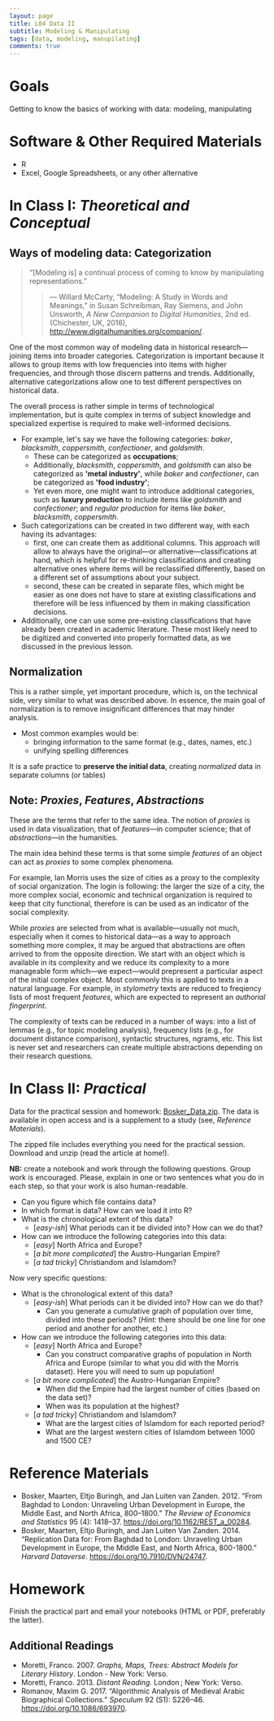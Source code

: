 ```yaml
---
layout: page
title: L04 Data II
subtitle: Modeling & Manipulating
tags: [data, modeling, manupilating] 
comments: true
---
```


# Goals

Getting to know the basics of working with data: modeling, manipulating

# Software & Other Required Materials

- R
- Excel, Google Spreadsheets, or any other alternative

# In Class I: *Theoretical and Conceptual*

## Ways of modeling data: Categorization

> “[Modeling is] a continual process of coming to know by manipulating representations.”
>>— Willard McCarty, “Modeling: A Study in Words and Meanings,” in Susan Schreibman, Ray Siemens, and John Unsworth, *A New Companion to Digital Humanities*, 2nd ed. (Chichester, UK, 2016), <http://www.digitalhumanities.org/companion/>.

One of the most common way of modeling data in historical research—joining items into broader categories. Categorization is important because it allows to group items with low frequencies into items with higher frequencies, and through those discern patterns and trends. Additionally, alternative categorizations allow one to test different perspectives on historical data.

The overall process is rather simple in terms of technological implementation, but is quite complex in terms of subject knowledge and specialized expertise is required to make well-informed decisions.

* For example, let's say we have the following categories: *baker*, *blacksmith*, *coppersmith*, *confectioner*, and *goldsmith*.
	* These can be categorized as **occupations**;
	* Additionally, *blacksmith*, *coppersmith*, and *goldsmith* can also be categorized as **'metal industry'**, while *baker* and *confectioner*, can be categorized as **'food industry'**;
	* Yet even more, one might want to introduce additional categories, such as **luxury production** to include items like *goldsmith* and *confectioner*; and *regular production* for items like *baker*, *blacksmith*, *coppersmith*.
* Such categorizations can be created in two different way, with each having its advantages:
	* first, one can create them as additional columns. This approach will allow to always have the original—or alternative—classifications at hand, which is helpful for re-thinking classifications and creating alternative ones where items will be reclassified differently, based on a  different set of assumptions about your subject.
	* second, these can be created in separate files, which might be easier as one does not have to stare at existing classifications and therefore will be less influenced by them in making classification decisions.
* Additionally, one can use some pre-existing classifications that have already been created in academic literature. These most likely need to be digitized and converted into properly formatted data, as we discussed in the previous lesson.

## Normalization

This is a rather simple, yet important procedure, which is, on the technical side, very similar to what was described above. In essence, the main goal of normalization is to remove insignificant differences that may hinder analysis.

* Most common examples would be:
	* bringing information to the same format (e.g., dates, names, etc.)
	* unifying spelling differences

It is a safe practice to **preserve the initial data**, creating *normalized* data in separate columns (or tables)

## Note: *Proxies*, *Features*, *Abstractions*

These are the terms that refer to the same idea. The notion of *proxies* is used in data visualization, that of *features*—in computer science; that of *abstractions*—in the humanities.

The main idea behind these terms is that some simple *features* of an object can act as *proxies* to some complex phenomena.

For example, Ian Morris uses the size of cities as a proxy to the complexity of social organization. The login is following: the larger the size of a city, the more complex social, economic and technical organization is required to keep that city functional, therefore is can be used as an indicator of the social complexity.

While *proxies* are selected from what is available—usually not much, especially when it comes to historical data—as a way to approach something more complex, it may be argued that abstractions are often arrived to from the opposite direction. We start with an object which is available in its complexity and we reduce its complexity to a more manageable form which—we expect—would prepresent a particular aspect of the initial complex object. Most commonly this is applied to texts in a natural language. For example, in *stylometry* texts are reduced to freqiency lists of most frequent *features*, which are expected to represent an *authorial fingerprint*.

The complexity of texts can be reduced in a number of ways: into a list of lemmas (e.g., for topic modeling analysis), frequency lists (e.g., for document distance comparison), syntactic structures, ngrams, etc. This list is never set and researchers can create multiple abstractions depending on their research questions.


# In Class II: *Practical*

Data for the practical session and homework: [Bosker_Data.zip](../files/04/Bosker_Data.zip). The data is available in open access and is a supplement to a study (see, *Reference Materials*).

The zipped file includes everything you need for the practical session. Download and unzip (read the article at home!).

**NB:** create a notebook and work through the following questions. Group work is encouraged. Please, explain in one or two sentences what you do in each step, so that your work is also human-readable.

* Can you figure which file contains data?
* In which format is data? How can we load it into R?
* What is the chronological extent of this data?
	* [*easy-ish*] What periods can it be divided into? How can we do that?
* How can we introduce the following categories into this data:
	* [*easy*] North Africa and Europe?
	* [*a bit more complicated*] the Austro-Hungarian Empire?
	* [*a tad tricky*] Christiandom and Islamdom?

Now very specific questions:

* What is the chronological extent of this data?
	* [*easy-ish*] What periods can it be divided into? How can we do that?
		* Can you generate a cumulative graph of population over time, divided into these periods? (*Hint:* there should be one line for one period and another for another, etc.)
* How can we introduce the following categories into this data:
	* [*easy*] North Africa and Europe?
		* Can you construct comparative graphs of population in North Africa and Europe (similar to what you did with the Morris dataset). Here you will need to sum up population!
	* [*a bit more complicated*] the Austro-Hungarian Empire?
		* When did the Empire had the largest number of cities (based on the data set)?
		* When was its population at the highest?
	* [*a tad tricky*] Christiandom and Islamdom?
		* What are the largest cities of Islamdom for each reported period?
		* What are the largest western cities of Islamdom between 1000 and 1500 CE?

# Reference Materials

* Bosker, Maarten, Eltjo Buringh, and Jan Luiten van Zanden. 2012. “From Baghdad to London: Unraveling Urban Development in Europe, the Middle East, and North Africa, 800–1800.” *The Review of Economics and Statistics* 95 (4): 1418–37. <https://doi.org/10.1162/REST_a_00284>.
* Bosker, Maarten, Eltjo Buringh, and Jan Luiten Van Zanden. 2014. “Replication Data for: From Baghdad to London: Unraveling Urban Development in Europe, the Middle East, and North Africa, 800-1800.” *Harvard Dataverse*. <https://doi.org/10.7910/DVN/24747>.

# Homework

Finish the practical part and email your notebooks (HTML or PDF, preferably the latter).

## Additional Readings

* Moretti, Franco. 2007. *Graphs, Maps, Trees: Abstract Models for Literary History*. London - New York: Verso.
* Moretti, Franco. 2013. *Distant Reading.* London ; New York: Verso.
* Romanov, Maxim G. 2017. “Algorithmic Analysis of Medieval Arabic Biographical Collections.” *Speculum* 92 (S1): S226–46. <https://doi.org/10.1086/693970>.


